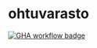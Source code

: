# ohtuvarasto

[![GHA workflow badge](https://github.com/badding/ohtuvarasto/workflows/CI/badge.svg)](https://github.com/badding/ohtuvarasto/actions)
